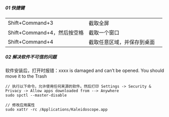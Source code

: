 

##### 01 快捷键 

|                             |                            |      |
| --------------------------- | -------------------------- | ---- |
| Shift+Command+3             | 截取全屏                   |      |
| Shift+Command+4，然后按空格 | 截取一个窗口               |      |
| Shift+Command+4             | 截取任意区域，并保存到桌面 |      |



##### 02 解决软件不可信的问题

软件安装后，打开时报错：xxxx is damaged and can’t be opened. You should move it to the Trash

```shell
// 执行以下命令，允许使用任何来源的软件。然后打印 Settings -> Security & Privacy -> Allow apps downloaded from --> Anywhere
sudo spctl --master-disable 

// 修改应用属性
sudo xattr -rc /Applications/Kaleidoscope.app
```



